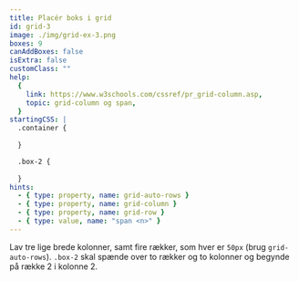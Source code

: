 ```yaml
---
title: Placér boks i grid
id: grid-3
image: ./img/grid-ex-3.png
boxes: 9
canAddBoxes: false
isExtra: false
customClass: ""
help:
  {
    link: https://www.w3schools.com/cssref/pr_grid-column.asp,
    topic: grid-column og span,
  }
startingCSS: |
  .container {
    
  }

  .box-2 {
    
  }
hints:
  - { type: property, name: grid-auto-rows }
  - { type: property, name: grid-column }
  - { type: property, name: grid-row }
  - { type: value, name: "span <n>" }
---
```


Lav tre lige brede kolonner, samt fire rækker, som hver er `50px` (brug `grid-auto-rows`). `.box-2` skal spænde over to rækker og to kolonner og begynde på række 2 i kolonne 2.
